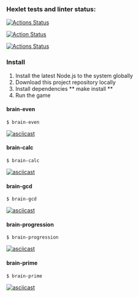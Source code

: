 ### Hexlet tests and linter status:
[![Actions Status](https://github.com/nbadin/frontend-project-lvl1/workflows/hexlet-check/badge.svg)](https://github.com/nbadin/frontend-project-lvl1/actions)

[![Action Status](https://api.codeclimate.com/v1/badges/a99a88d28ad37a79dbf6/maintainability)](https://codeclimate.com/github/codeclimate/codeclimate/maintainability)

[![Actions Status](https://github.com/nbadin/frontend-project-lvl1/actions/workflows/linter.yml/badge.svg)](https://github.com/nbadin/frontend-project-lvl1/actions)

### Install
1. Install the latest Node.js to the system globally
1. Download this project repository locally
1. Install dependencies ** make install **
1. Run the game

#### brain-even
```
$ brain-even
```
[![asciicast](https://asciinema.org/a/0QcU9z24RSNtuHk8xpougGubx.svg)](https://asciinema.org/a/0QcU9z24RSNtuHk8xpougGubx)

#### brain-calc
```
$ brain-calc
```
[![asciicast](https://asciinema.org/a/sQYW9CQ3SISkWje7CRpE4JVlK.svg)](https://asciinema.org/a/sQYW9CQ3SISkWje7CRpE4JVlK)

#### brain-gcd
```
$ brain-gcd
```
[![asciicast](https://asciinema.org/a/VUiWwoOHfgJCrj1EpX5RtzdGZ.svg)](https://asciinema.org/a/VUiWwoOHfgJCrj1EpX5RtzdGZ)

#### brain-progression
```
$ brain-progression
```
[![asciicast](https://asciinema.org/a/SvgFOB1568OimV1SVsFmUiFhj.svg)](https://asciinema.org/a/SvgFOB1568OimV1SVsFmUiFhj)

#### brain-prime
```
$ brain-prime
```
[![asciicast](https://asciinema.org/a/FGhChAQxswSTklvukgH4f0mex.svg)](https://asciinema.org/a/FGhChAQxswSTklvukgH4f0mex)

